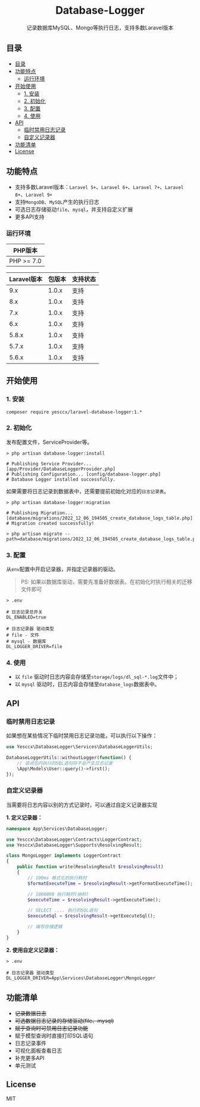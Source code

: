 <h1 align="center">Database-Logger</h1>
<p align="center">记录数据库MySQL、Mongo等执行日志，支持多数Laravel版本</p>

## 目录
- [目录](#目录)
- [功能特点](#功能特点)
  - [运行环境](#运行环境)
- [开始使用](#开始使用)
  - [1. 安装](#1-安装)
  - [2. 初始化](#2-初始化)
  - [3. 配置](#3-配置)
  - [4. 使用](#4-使用)
- [API](#api)
  - [临时禁用日志记录](#临时禁用日志记录)
  - [自定义记录器](#自定义记录器)
- [功能清单](#功能清单)
- [License](#license)


## 功能特点

- 支持多数Laravel版本：`Laravel 5+`、`Laravel 6+`、`Laravel 7+`、`Laravel 8+`、`Laravel 9+`
- 支持`MongoDB`、`MySQL`产生的执行日志
- 可选日志存储驱动`file`、`mysql`，并支持自定义扩展
- 更多API支持


### 运行环境

| PHP版本      |
| ------------ |
| PHP >= 7.0 |

 | Laravel版本 | 包版本 | 支持状态 |
 | :---------- | :----- | :------- |
 | 9.x         | 1.0.x  | 支持     |
 | 8.x         | 1.0.x  | 支持     |
 | 7.x         | 1.0.x  | 支持     |
 | 6.x         | 1.0.x  | 支持     |
 | 5.8.x       | 1.0.x  | 支持     |
 | 5.7.x       | 1.0.x  | 支持     |
 | 5.6.x       | 1.0.x  | 支持     |


## 开始使用

### 1. 安装

```shell
composer require yesccx/laravel-database-logger:1.*
```

### 2. 初始化

发布配置文件，ServiceProvider等。

```shell
> php artisan database-logger:install

# Publishing Service Provider... [app/Provider/DatabaseLoggerProvider.php]
# Publishing Configuration... [config/database-logger.php]
# Database Logger installed successfully.
```

如果需要将日志记录到数据表中，还需要提前初始化对应的`日志记录表`。
```shell
> php artisan database-logger:migration

# Publishing Migration... [database/migrations/2022_12_06_194505_create_database_logs_table.php]
# Migration created successfully!

> php artisan migrate --path=database/migrations/2022_12_06_194505_create_database_logs_table.php
```

### 3. 配置

从`env`配置中开启记录器，并指定记录器的驱动。
> PS: 如果以数据库驱动，需要先准备好数据表。在初始化时执行相关的迁移文件即可

```
> .env

# 日志记录总开关
DL_ENABLED=true

# 日志记录器 驱动类型
# file - 文件
# mysql - 数据库
DL_LOGGER_DRIVER=file
```

### 4. 使用

- 以 `file` 驱动时日志内容会存储至`storage/logs/dl_sql-*.log`文件中；
- 以 `mysql` 驱动时，日志内容会存储至`database_logs`数据表中。

## API

### 临时禁用日志记录

如果想在某些情况下临时禁用日志记录功能，可以执行以下操作：

```php
use Yesccx\DatabaseLogger\Services\DatabaseLoggerUtils;

DatabaseLoggerUtils::withoutLogger(function() {
    // 该闭包内执行的SQL语句将不会产生日志记录
    \App\Models\User::query()->first();
});
```

### 自定义记录器

当需要将日志内容以别的方式记录时，可以通过自定义记录器实现

**1. 定义记录器：**
```php
namespace App\Services\DatabaseLogger;

use Yesccx\DatabaseLogger\Contracts\LoggerContract;
use Yesccx\DatabaseLogger\Supports\ResolvingResult;

class MongoLogger implements LoggerContract
{
    public function write(ResolvingResult $resolvingResult)
    {
        // 100ms 格式化的执行耗时
        $formatExecuteTime = $resolvingResult->getFormatExecuteTime();

        // 1000000 执行耗时(纳秒)
        $executeTime = $resolvingResult->getExecuteTime();

        // SELECT .... 执行的SQL语句
        $executeSql = $resolvingResult->getExecuteSql();

        // 编写存储逻辑
    }
}
```

**2. 使用自定义记录器：**
```
> .env

# 日志记录器 驱动类型
DL_LOGGER_DRIVER=App\Services\DatabaseLogger\MongoLogger
```

## 功能清单

- ~~记录数据日志~~
- ~~可选数据日志记录的存储驱动(file、mysql)~~
- ~~赋于查询时可禁用日志记录功能~~
- 赋于模型查询时直接打印SQL语句
- 日志记录事件
- 可视化面板查看日志
- 补充更多API
- 单元测试

## License

MIT
